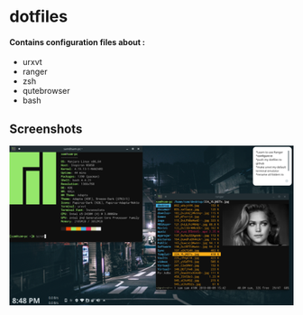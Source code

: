 # dotfiles
#### Contains configuration files about : 
- urxvt 
- ranger 
- zsh
- qutebrowser
- bash 

## Screenshots
![screen1](screenshots/2019-01-15-204845_1366x768_scrot.png)
